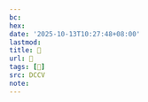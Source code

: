 ```yaml
---
bc:
hex:
date: '2025-10-13T10:27:48+08:00'
lastmod:
title: 􄞂
url: 􄞂
tags: [𤪿]
src: DCCV
note:
---
```

